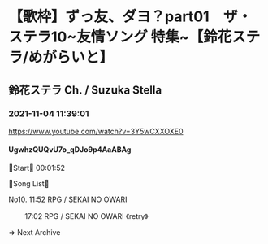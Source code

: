 # 【歌枠】ずっ友、ダヨ？part01　ザ・ステラ10~友情ソング 特集~【鈴花ステラ/めがらいと】
## 鈴花ステラ Ch. / Suzuka Stella
### 2021-11-04 11:39:01
https://www.youtube.com/watch?v=3Y5wCXXOXE0
#### UgwhzQUQvU7o_qDJo9p4AaABAg
🔔Start🔔 00:01:52



🔔Song List🔔

No10. 11:52 RPG / SEKAI NO OWARI

 　　   17:02 RPG / SEKAI NO OWARI 《retry》



⇒ Next Archive


